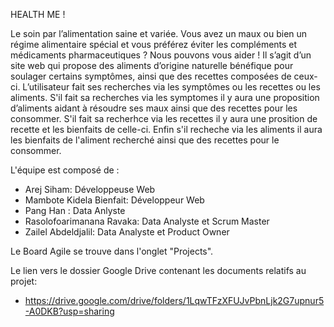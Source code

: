 HEALTH ME !

Le soin par l’alimentation saine et variée.
Vous avez un maux ou bien un régime alimentaire spécial et vous préférez éviter les compléments et médicaments pharmaceutiques ?
Nous pouvons vous aider ! 
Il s’agit d’un site web qui propose des aliments d’origine naturelle bénéfique pour soulager certains symptômes, ainsi que des recettes composées de   ceux-ci.
L’utilisateur fait ses recherches via les symptômes ou les recettes ou les aliments. S'il fait sa recherches via les symptomes il y aura une proposition d’aliments aidant à résoudre ses maux ainsi que des recettes pour les consommer. S'il fait sa recherhce via les recettes il y aura une prosition de recette et les bienfaits de celle-ci. Enfin s'il recheche via les aliments il aura les bienfaits de l'aliment recherché ainsi que des recettes pour le consommer. 

L'équipe est composé de :

- Arej Siham: Développeuse Web
- Mambote Kidela Bienfait: Développeur Web
- Pang Han : Data Anlyste
- Rasolofoarimanana Ravaka: Data Analyste et Scrum Master
- Zailel Abdeldjalil: Data Analyste et Product Owner


Le Board Agile se trouve dans l'onglet "Projects".

Le lien vers le dossier Google Drive contenant les documents relatifs au projet:
- https://drive.google.com/drive/folders/1LqwTFzXFUJvPbnLjk2G7upnur5-A0DKB?usp=sharing
